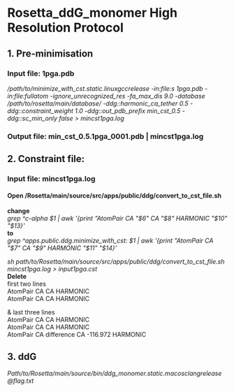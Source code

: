 # Rosetta_ddG_monomer High Resolution Protocol
## 1. Pre-minimisation
### Input file: 1pga.pdb 
*/path/to/minimize_with_cst.static.linuxgccrelease -in:file:s 1pga.pdb -in:file:fullatom -ignore_unrecognized_res -fa_max_dis 9.0 -database /path/to/rosetta/main/database/ -ddg::harmonic_ca_tether 0.5 -ddg::constraint_weight 1.0 -ddg::out_pdb_prefix min_cst_0.5 -ddg::sc_min_only false > mincst1pga.log*
### Output file: min_cst_0.5.1pga_0001.pdb | mincst1pga.log

## 2. Constraint file: 
### Input file: mincst1pga.log
#### Open /Rosetta/main/source/src/apps/public/ddg/convert_to_cst_file.sh
<b> change </b> <br> *grep ^c-alpha $1 | awk '{print "AtomPair CA "$6" CA "$8" HARMONIC "$10" "$13}'* </br>  <b> to </b> 	  <br> *grep ^apps.public.ddg.minimize_with_cst: $1 | awk '{print "AtomPair CA "$7" CA "$9" HARMONIC "$11" "$14}'* </br>

*sh path/to/Rosetta/main/source/src/apps/public/ddg/convert_to_cst_file.sh mincst1pga.log > input1pga.cst*
<br><b> Delete </b></br>
first two lines <br>
AtomPair CA  CA  HARMONIC  
AtomPair CA  CA  HARMONIC

& last three lines</br>
AtomPair CA  CA  HARMONIC  
AtomPair CA  CA  HARMONIC  
AtomPair CA difference CA -116.972 HARMONIC  

## 3. ddG 

*Path/to/Rosetta/main/source/bin/ddg_monomer.static.macosclangrelease @flag.txt*


